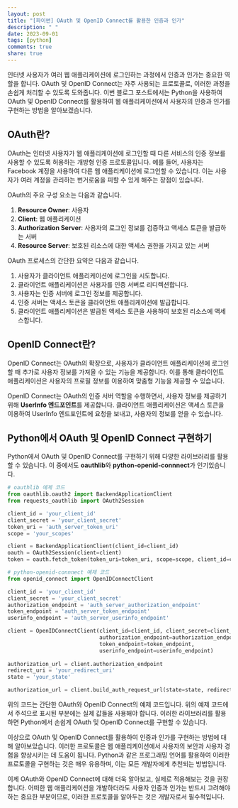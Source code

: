 ```yaml
---
layout: post
title: "[파이썬] OAuth 및 OpenID Connect를 활용한 인증과 인가"
description: " "
date: 2023-09-01
tags: [python]
comments: true
share: true
---
```


인터넷 사용자가 여러 웹 애플리케이션에 로그인하는 과정에서 인증과 인가는 중요한 역할을 합니다. OAuth 및 OpenID Connect는 자주 사용되는 프로토콜로, 이러한 과정을 손쉽게 처리할 수 있도록 도와줍니다. 이번 블로그 포스트에서는 Python을 사용하여 OAuth 및 OpenID Connect를 활용하여 웹 애플리케이션에서 사용자의 인증과 인가를 구현하는 방법을 알아보겠습니다.

## OAuth란?

OAuth는 인터넷 사용자가 웹 애플리케이션에 로그인할 때 다른 서비스의 인증 정보를 사용할 수 있도록 허용하는 개방형 인증 프로토콜입니다. 예를 들어, 사용자는 Facebook 계정을 사용하여 다른 웹 애플리케이션에 로그인할 수 있습니다. 이는 사용자가 여러 계정을 관리하는 번거로움을 피할 수 있게 해주는 장점이 있습니다.

OAuth의 주요 구성 요소는 다음과 같습니다.

1. **Resource Owner**: 사용자
2. **Client**: 웹 애플리케이션
3. **Authorization Server**: 사용자의 로그인 정보를 검증하고 액세스 토큰을 발급하는 서버
4. **Resource Server**: 보호된 리소스에 대한 액세스 권한을 가지고 있는 서버

OAuth 프로세스의 간단한 요약은 다음과 같습니다.

1. 사용자가 클라이언트 애플리케이션에 로그인을 시도합니다.
2. 클라이언트 애플리케이션은 사용자를 인증 서버로 리디렉션합니다.
3. 사용자는 인증 서버에 로그인 정보를 제공합니다.
4. 인증 서버는 액세스 토큰을 클라이언트 애플리케이션에 발급합니다.
5. 클라이언트 애플리케이션은 발급된 액세스 토큰을 사용하여 보호된 리소스에 액세스합니다.

## OpenID Connect란?

OpenID Connect는 OAuth의 확장으로, 사용자가 클라이언트 애플리케이션에 로그인할 때 추가로 사용자 정보를 가져올 수 있는 기능을 제공합니다. 이를 통해 클라이언트 애플리케이션은 사용자의 프로필 정보를 이용하여 맞춤형 기능을 제공할 수 있습니다.

OpenID Connect는 OAuth의 인증 서버 역할을 수행하면서, 사용자 정보를 제공하기 위해 **UserInfo 엔드포인트**를 제공합니다. 클라이언트 애플리케이션은 액세스 토큰을 이용하여 UserInfo 엔드포인트에 요청을 보내고, 사용자의 정보를 얻을 수 있습니다.

## Python에서 OAuth 및 OpenID Connect 구현하기

Python에서 OAuth 및 OpenID Connect를 구현하기 위해 다양한 라이브러리를 활용할 수 있습니다. 이 중에서도 **oauthlib**와 **python-openid-connnect**가 인기있습니다.

```python
# oauthlib 예제 코드
from oauthlib.oauth2 import BackendApplicationClient
from requests_oauthlib import OAuth2Session

client_id = 'your_client_id'
client_secret = 'your_client_secret'
token_uri = 'auth_server_token_uri'
scope = 'your_scopes'

client = BackendApplicationClient(client_id=client_id)
oauth = OAuth2Session(client=client)
token = oauth.fetch_token(token_uri=token_uri, scope=scope, client_id=client_id, client_secret=client_secret)

# python-openid-connnect 예제 코드
from openid_connect import OpenIDConnectClient

client_id = 'your_client_id'
client_secret = 'your_client_secret'
authorization_endpoint = 'auth_server_authorization_endpoint'
token_endpoint = 'auth_server_token_endpoint'
userinfo_endpoint = 'auth_server_userinfo_endpoint'

client = OpenIDConnectClient(client_id=client_id, client_secret=client_secret,
                             authorization_endpoint=authorization_endpoint,
                             token_endpoint=token_endpoint,
                             userinfo_endpoint=userinfo_endpoint)
                            
authorization_url = client.authorization_endpoint
redirect_uri = 'your_redirect_uri'
state = 'your_state'

authorization_url = client.build_auth_request_url(state=state, redirect_uri=redirect_uri)
```

위의 코드는 간단한 OAuth와 OpenID Connect의 예제 코드입니다. 위의 예제 코드에서 주석으로 표시된 부분에는 실제 값들을 사용해야 합니다. 이러한 라이브러리를 활용하면 Python에서 손쉽게 OAuth 및 OpenID Connect를 구현할 수 있습니다.

이상으로 OAuth 및 OpenID Connect를 활용하여 인증과 인가를 구현하는 방법에 대해 알아보았습니다. 이러한 프로토콜은 웹 애플리케이션에서 사용자의 보안과 사용자 경험을 향상시키는 데 도움이 됩니다. Python과 같은 프로그래밍 언어를 활용하여 이러한 프로토콜을 구현하는 것은 매우 유용하며, 이는 모든 개발자에게 추천되는 방법입니다.

이제 OAuth와 OpenID Connect에 대해 더욱 알아보고, 실제로 적용해보는 것을 권장합니다. 어떠한 웹 애플리케이션을 개발하더라도 사용자 인증과 인가는 반드시 고려해야 하는 중요한 부분이므로, 이러한 프로토콜을 알아두는 것은 개발자로서 필수적입니다.